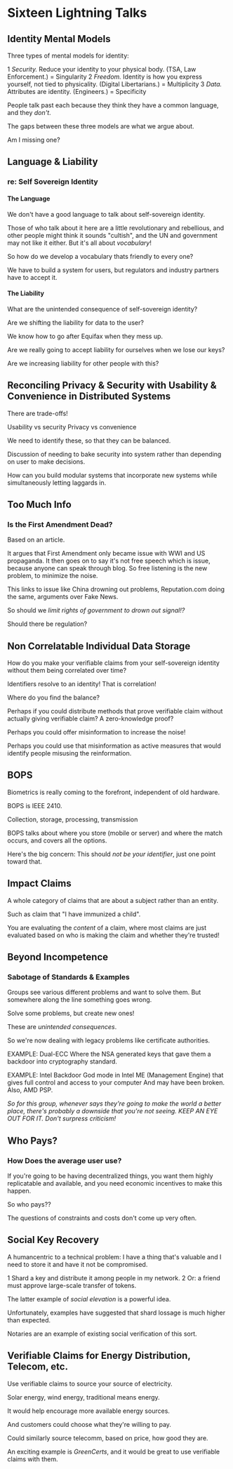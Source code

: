 # Sixteen Lightning Talks

## Identity Mental Models

Three types of mental models for identity:

   1 _Security._ Reduce your identity to your physical body. (TSA, Law Enforcement.) = Singularity
   2 _Freedom._ Identity is how you express yourself, not tied to physicality. (Digital Libertarians.) = Multiplicity
   3 _Data._ Attributes are identity. (Engineers.) = Specificity
   
People talk past each because they think they have a common language, and they _don't_.

The gaps between these three models are what we argue about.

Am I missing one?

## Language & Liability
### re: Self Sovereign Identity

#### The Language

We don't have a good language to talk about self-sovereign identity.

Those of who talk about it here are a little revolutionary and rebellious, and other people might think it sounds "cultish", and the UN and government may not like it either. But it's all about _vocabulary_!

So how do we develop a vocabulary thats friendly to every one?

We have to build a system for users, but regulators and industry partners have to accept it.

#### The Liability

What are the unintended consequence of self-sovereign identity?

Are we shifting the liability for data to the user?

We know how to go after Equifax when they mess up.

Are we really going to accept liability for ourselves when we lose our keys?

Are we increasing liability for other people with this?

## Reconciling Privacy & Security with Usability & Convenience in Distributed Systems

There are trade-offs!

Usability vs security
Privacy vs convenience

We need to identify these, so that they can be balanced.

Discussion of needing to bake security into system rather than depending on user to make decisions.

How can you build modular systems that incorporate new systems while simultaneously letting laggards in.

## Too Much Info
### Is the First Amendment Dead?

Based on an article.

It argues that First Amendment only became issue with WWI and US propaganda. It then goes on to say it's not free speech which is issue, because anyone can speak through blog. So free listening is the new problem, to minimize the noise.

This links to issue like China drowning out problems, Reputation.com doing the same, arguments over Fake News.

So should we _limit rights of government to drown out signal!?_

Should there be regulation?

## Non Correlatable Individual Data Storage

How do you make your verifiable claims from your self-sovereign identity without them being correlated over time?

Identifiers resolve to an identity! That is correlation!

Where do you find the balance?

Perhaps if you could distribute methods that prove verifiable claim without actually giving verifiable claim? A zero-knowledge proof?

Perhaps you could offer misinformation to increase the noise!

Perhaps you could use that misinformation as active measures that would identify people misusing the reinformation.

## BOPS

Biometrics is really coming to the forefront, independent of old hardware.

BOPS is IEEE 2410.

Collection, storage, processing, transmission

BOPS talks about where you store (mobile or server) and where the match occurs, and covers all the options.

Here's the big concern:
This should _not be your identifier_, just one point toward that.

## Impact Claims

A whole category of claims that are about a subject rather than an entity. 

Such as claim that "I have immunized a child". 

You are evaluating the _content_ of a claim, where most claims are just evaluated based on who is making the claim and whether they're trusted!

## Beyond Incompetence
### Sabotage of Standards & Examples

Groups see various different problems and want to solve them.
But somewhere along the line something goes wrong.

Solve some problems, but create new ones!

These are _unintended consequences_.

So we're now dealing with legacy problems like certificate authorities.

EXAMPLE: Dual-ECC
Where the NSA generated keys that gave them a backdoor into cryptography standard.

EXAMPLE: Intel Backdoor
God mode in Intel ME (Management Engine) that gives full control and access to your computer
And may have been broken. Also, AMD PSP. 

_So for this group, whenever says they're going to make the world a better place, there's probably a downside that you're not seeing. KEEP AN EYE OUT FOR IT. Don't surpress criticism!_

## Who Pays?
### How Does the average user use?

If you're going to be having decentralized things, you want them highly replicatable and available, and you need economic incentives to make this happen.

So who pays??

The questions of constraints and costs don't come up very often.

## Social Key Recovery

A humancentric to a technical problem: I have a thing that's valuable and I need to store it and have it not be compromised.

   1 Shard a key and distribute it among people in my network. 
   2 Or: a friend must approve large-scale transfer of tokens.

The latter example of _social elevation_ is a powerful idea.

Unfortunately, examples have suggested that shard lossage is much higher than expected.

Notaries are an example of existing social verification of this sort.

## Verifiable Claims for Energy Distribution, Telecom, etc.

Use verifiable claims to source your source of electricity.

Solar energy, wind energy, traditional means energy.

It would help encourage more available energy sources.

And customers could choose what they're willing to pay. 

Could similarly source telecomm, based on price, how good they are.

An exciting example is _GreenCerts_, and it would be great to use verifiable claims with them.




